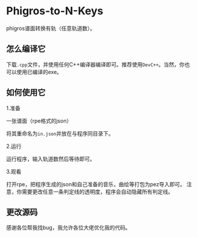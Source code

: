 # Phigros-to-N-Keys

phigros谱面转换有轨（任意轨道数）。

## 怎么编译它
下载`.cpp`文件，并使用任何C++编译器编译即可。推荐使用`DevC++`。当然，你也可以使用已编译的exe。

## 如何使用它
1.准备

一张谱面（rpe格式的json）

将其重命名为`in.json`并放在与程序同目录下。

2.运行

运行程序，输入轨道数然后等待即可。

3.观看

打开rpe，把程序生成的json和自己准备的音乐，曲绘等打包为pez导入即可。
注意，你需要更改任意一条判定线的透明度，程序会自动隐藏所有判定线。

## 更改源码

感谢各位帮我找bug，我允许各位大佬优化我的代码。
